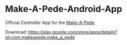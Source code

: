 # Make-A-Pede-Android-App
Official Controller App for the [Make-A-Pede](http://makeapede.com).

Download: https://play.google.com/store/apps/details?id=com.makeapede.make_a_pede


